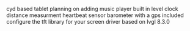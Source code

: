 cyd based tablet planning on adding music player built in level clock distance measurment heartbeat sensor barometer with a gps included configure the tft library for your screen driver based on lvgl 8.3.0 
